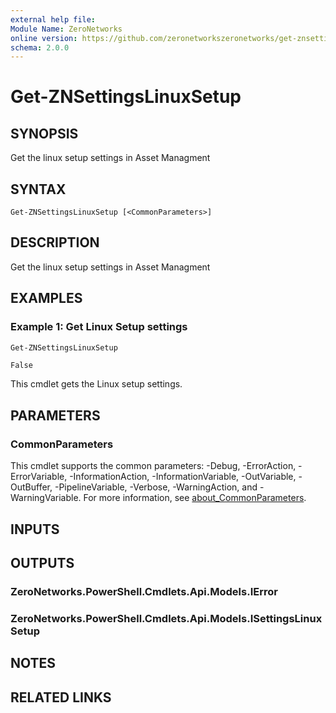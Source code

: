 ```yaml
---
external help file:
Module Name: ZeroNetworks
online version: https://github.com/zeronetworkszeronetworks/get-znsettingslinuxsetup
schema: 2.0.0
---
```


# Get-ZNSettingsLinuxSetup

## SYNOPSIS
Get the linux setup settings in Asset Managment

## SYNTAX

```
Get-ZNSettingsLinuxSetup [<CommonParameters>]
```

## DESCRIPTION
Get the linux setup settings in Asset Managment

## EXAMPLES

### Example 1: Get Linux Setup settings
```powershell
Get-ZNSettingsLinuxSetup
```

```output
False
```

This cmdlet gets the Linux setup settings.

## PARAMETERS

### CommonParameters
This cmdlet supports the common parameters: -Debug, -ErrorAction, -ErrorVariable, -InformationAction, -InformationVariable, -OutVariable, -OutBuffer, -PipelineVariable, -Verbose, -WarningAction, and -WarningVariable. For more information, see [about_CommonParameters](http://go.microsoft.com/fwlink/?LinkID=113216).

## INPUTS

## OUTPUTS

### ZeroNetworks.PowerShell.Cmdlets.Api.Models.IError

### ZeroNetworks.PowerShell.Cmdlets.Api.Models.ISettingsLinuxSetup

## NOTES

## RELATED LINKS


